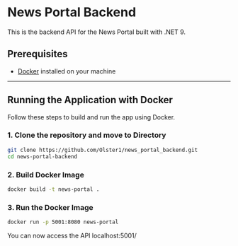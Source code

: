 # News Portal Backend

This is the backend API for the News Portal built with .NET 9.

## Prerequisites

- [Docker](https://www.docker.com/get-started) installed on your machine

---

## Running the Application with Docker

Follow these steps to build and run the app using Docker.

### 1. Clone the repository and move to Directory

```bash
git clone https://github.com/Olster1/news_portal_backend.git
cd news-portal-backend
```

### 2. Build Docker Image

```bash
docker build -t news-portal .
```

### 3. Run the Docker Image

```bash
docker run -p 5001:8080 news-portal
```

You can now access the API localhost:5001/

